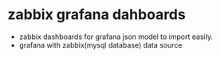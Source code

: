 # zabbix grafana dahboards
- zabbix dashboards for grafana json model to import easily.
- grafana with zabbix(mysql database) data source
